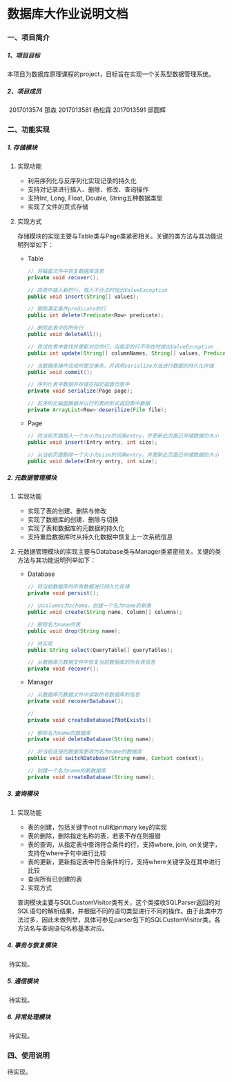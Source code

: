 # 数据库大作业说明文档

### 一、项目简介

##### 1、项目目标

​		本项目为数据库原理课程的project，目标旨在实现一个关系型数据管理系统。

##### 2、项目成员

​		2017013574 那森   2017013581 杨松霖   2017013591 邱圆辉

### 二、功能实现

##### 1. 存储模块

 1. 实现功能

    - 利用序列化与反序列化实现记录的持久化
    - 支持对记录进行插入、删除、修改、查询操作
    - 支持Int, Long, Float, Double, String五种数据类型
    - 实现了文件的页式存储

2. 实现方式

   存储模块的实现主要与Table类与Page类紧密相关。关键的类方法与其功能说明列举如下：

   - Table

     ```java
     // 将磁盘文件中恢复数据库信息
     private void recover();
     
     // 向表中插入新的行，插入不合法时抛出ValueException
     public void insert(String[] values);
     
     // 删除满足条件predicate的行
     public int delete(Predicate<Row> predicate);
     
     // 删除此表中的所有行
     public void deleteAll();
     
     // 尝试在表中查找并更新对应的行，当指定的行不存在时抛出ValueException
     public int update(String[] columnNames, String[] values, Predicate<Row> predicates);
     
     // 当数据库操作完成时提交事务，并调用serialize方法进行数据的持久化存储
     public void commit();
     
     // 序列化表中数据并存储在指定磁盘页面中
     private void serialize(Page page);
     
     // 反序列化磁盘数据并以行列表的形式返回表中数据
     private ArrayList<Row> deserilize(File file);
     ```

   - Page

     ```java
     // 向当前页面插入一个大小为size的词条entry，并更新此页面已存储数据的大小
     public void insert(Entry entry, int size);
     
     // 从当前页面删除一个大小为size的词条entry，并更新此页面已存储数据的大小
     public void delete(Entry entry, int size);
     ```

##### 2. 元数据管理模块

1. 实现功能

   - 实现了表的创建、删除与修改
   - 实现了数据库的创建、删除与切换
   - 实现了表和数据库的元数据的持久化
   - 支持重启数据库时从持久化数据中恢复上一次系统信息

2. 元数据管理模块的实现主要与Database类与Manager类紧密相关。关键的类方法与其功能说明列举如下：

   - Database

     ```java
     // 将当前数据库的所有数据进行持久化存储
     private void persist();
     
     // 以columns为schema，创建一个名为name的新表
     public void create(String name, Column[] columns);
     
     // 删除名为name的表
     public void drop(String name);
     
     // 待实现
     public String select(QueryTable[] queryTables);
     
     // 从数据库元数据文件中恢复当前数据库的所有表信息
     private void recover();
     ```

   - Manager

     ```java
     // 从数据库元数据文件中读取所有数据库的信息
     private void recoverDatabase();
     
     // 
     private void createDatabaseIfNotExists()
        
     // 删除名为name的数据库
     private void deleteDatabase(String name);
     
     // 将当前连接的数据库更改为名为name的数据库
     public void switchDatabase(String name, Context context);
     
     // 创建一个名为name的新数据库
     private void createDatabase(String name);
     ```

     

##### 3. 查询模块

 1. 实现功能

    - 表的创建，包括关键字not null和primary key的实现
    - 表的删除，删除指定名称的表，若表不存在则报错
    - 表的查询，从指定表中查询符合条件的行，支持where, join, on关键字，支持在where子句中进行比较
    - 表的更新，更新指定表中符合条件的行，支持where关键字及在其中进行比较
    - 查询所有已创建的表

	2. 实现方式

    查询模块主要与SQLCustomVisitor类有关，这个类接收SQLParser返回的对SQL语句的解析结果，并根据不同的语句类型进行不同的操作。由于此类中方法过多，因此未做列举，具体可参见parser包下的SQLCustomVisitor类，各方法名与查询语句名称基本对应。

##### 4. 事务与恢复模块

​	待实现。

##### 5. 通信模块

​	待实现。

##### 6. 异常处理模块

​	待实现。

### 四、使用说明

待实现。
